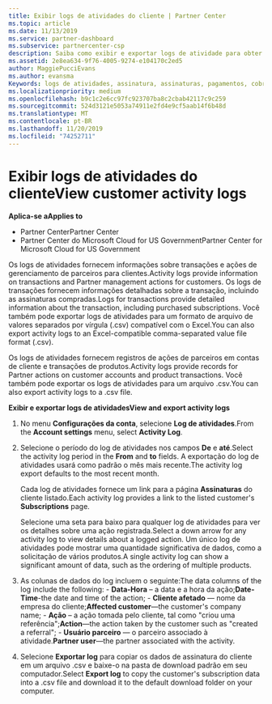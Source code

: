 ```yaml
---
title: Exibir logs de atividades do cliente | Partner Center
ms.topic: article
ms.date: 11/13/2019
ms.service: partner-dashboard
ms.subservice: partnercenter-csp
description: Saiba como exibir e exportar logs de atividade para obter informações sobre transações de conta de cliente e outras atividades de gerenciamento de parceiros relacionadas ao cliente.
ms.assetid: 2e8ea634-9f76-4005-9274-e104170c2ed5
author: MaggiePucciEvans
ms.author: evansma
Keywords: logs de atividades, assinatura, assinaturas, pagamentos, cobrança, transações
ms.localizationpriority: medium
ms.openlocfilehash: b9c1c2e6cc97fc923707ba8c2cbab42117c9c259
ms.sourcegitcommit: 524d3121e5053a74911e2fd4e9cf5aab14f6b48d
ms.translationtype: MT
ms.contentlocale: pt-BR
ms.lasthandoff: 11/20/2019
ms.locfileid: "74252711"
---
```

# <a name="view-customer-activity-logs"></a><span data-ttu-id="22f5c-104">Exibir logs de atividades do cliente</span><span class="sxs-lookup"><span data-stu-id="22f5c-104">View customer activity logs</span></span>

<span data-ttu-id="22f5c-105">**Aplica-se a**</span><span class="sxs-lookup"><span data-stu-id="22f5c-105">**Applies to**</span></span>

-  <span data-ttu-id="22f5c-106">Partner Center</span><span class="sxs-lookup"><span data-stu-id="22f5c-106">Partner Center</span></span>
-  <span data-ttu-id="22f5c-107">Partner Center do Microsoft Cloud for US Government</span><span class="sxs-lookup"><span data-stu-id="22f5c-107">Partner Center for Microsoft Cloud for US Government</span></span>


<span data-ttu-id="22f5c-108">Os logs de atividades fornecem informações sobre transações e ações de gerenciamento de parceiros para clientes.</span><span class="sxs-lookup"><span data-stu-id="22f5c-108">Activity logs provide information on transactions and Partner management actions for customers.</span></span> <span data-ttu-id="22f5c-109">Os logs de transações fornecem informações detalhadas sobre a transação, incluindo as assinaturas compradas.</span><span class="sxs-lookup"><span data-stu-id="22f5c-109">Logs for transactions provide detailed information about the transaction, including purchased subscriptions.</span></span> <span data-ttu-id="22f5c-110">Você também pode exportar logs de atividades para um formato de arquivo de valores separados por vírgula (.csv) compatível com o Excel.</span><span class="sxs-lookup"><span data-stu-id="22f5c-110">You can also export activity logs to an Excel-compatible comma-separated value file format (.csv).</span></span>

<span data-ttu-id="22f5c-111">Os logs de atividades fornecem registros de ações de parceiros em contas de cliente e transações de produtos.</span><span class="sxs-lookup"><span data-stu-id="22f5c-111">Activity logs provide records for Partner actions on customer accounts and product transactions.</span></span> <span data-ttu-id="22f5c-112">Você também pode exportar os logs de atividades para um arquivo .csv.</span><span class="sxs-lookup"><span data-stu-id="22f5c-112">You can also export activity logs to a .csv file.</span></span>

<span data-ttu-id="22f5c-113">**Exibir e exportar logs de atividades**</span><span class="sxs-lookup"><span data-stu-id="22f5c-113">**View and export activity logs**</span></span>

1.  <span data-ttu-id="22f5c-114">No menu **Configurações da conta**, selecione **Log de atividades**.</span><span class="sxs-lookup"><span data-stu-id="22f5c-114">From the **Account settings** menu, select **Activity Log**.</span></span>
2.  <span data-ttu-id="22f5c-115">Selecione o período do log de atividades nos campos **De** e **até**.</span><span class="sxs-lookup"><span data-stu-id="22f5c-115">Select the activity log period in the **From** and **to** fields.</span></span> <span data-ttu-id="22f5c-116">A exportação do log de atividades usará como padrão o mês mais recente.</span><span class="sxs-lookup"><span data-stu-id="22f5c-116">The activity log export defaults to the most recent month.</span></span>

    <span data-ttu-id="22f5c-117">Cada log de atividades fornece um link para a página **Assinaturas** do cliente listado.</span><span class="sxs-lookup"><span data-stu-id="22f5c-117">Each activity log provides a link to the listed customer's **Subscriptions** page.</span></span>

    <span data-ttu-id="22f5c-118">Selecione uma seta para baixo para qualquer log de atividades para ver os detalhes sobre uma ação registrada.</span><span class="sxs-lookup"><span data-stu-id="22f5c-118">Select a down arrow for any activity log to view details about a logged action.</span></span> <span data-ttu-id="22f5c-119">Um único log de atividades pode mostrar uma quantidade significativa de dados, como a solicitação de vários produtos.</span><span class="sxs-lookup"><span data-stu-id="22f5c-119">A single activity log can show a significant amount of data, such as the ordering of multiple products.</span></span>

3.   <span data-ttu-id="22f5c-120">As colunas de dados do log incluem o seguinte:</span><span class="sxs-lookup"><span data-stu-id="22f5c-120">The data columns of the log include the following:</span></span>
    -   <span data-ttu-id="22f5c-121">**Data-Hora** – a data e a hora da ação;</span><span class="sxs-lookup"><span data-stu-id="22f5c-121">**Date-Time**-the date and time of the action;</span></span>
    -   <span data-ttu-id="22f5c-122">**Cliente afetado** — nome da empresa do cliente;</span><span class="sxs-lookup"><span data-stu-id="22f5c-122">**Affected customer**—the customer's company name;</span></span>
    -   <span data-ttu-id="22f5c-123">**Ação** – a ação tomada pelo cliente, tal como "criou uma referência";</span><span class="sxs-lookup"><span data-stu-id="22f5c-123">**Action**—the action taken by the customer such as "created a referral";</span></span>
    -   <span data-ttu-id="22f5c-124">**Usuário parceiro** — o parceiro associado à atividade.</span><span class="sxs-lookup"><span data-stu-id="22f5c-124">**Partner user**—the partner associated with the activity.</span></span>

4.  <span data-ttu-id="22f5c-125">Selecione **Exportar log** para copiar os dados de assinatura do cliente em um arquivo .csv e baixe-o na pasta de download padrão em seu computador.</span><span class="sxs-lookup"><span data-stu-id="22f5c-125">Select **Export log** to copy the customer's subscription data into a .csv file and download it to the default download folder on your computer.</span></span>
    
 

 



